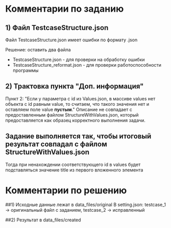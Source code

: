 # Комментарии по заданию
## 1) Файл TestcaseStructure.json
Файл TestcaseStructure.json имеет ошибки по формату .json

Решение: оставить два файла 
* TestcaseStructure.json - для проверки на обработку ошибки
* TestcaseStructure_reformat.json - для проверки работоспособности программы

## 2) Трактовка пункта "Доп. информация"
Пункт 2: 
"Если у параметра с id из Values.json, в массиве values нет объекта с id равным value,
то считаем, что такого значения нет и оставляем поле value **пустым**." 
Описание не совпадает с предоставленным файлом StructureWithValues.json, который предоставляется как
образец корректного выполнения задачи.

## Задание выполняется так, чтобы итоговый результат совпадал с файлом StructureWithValues.json
Тогда при ненахождении соответствующего id в values будет подставляться значение title из первого вложенного элемента 


# Комментарии по решению

##1) Исходные данные лежат в data_files/original
В setting.json: testcase_1 -> оригинальный файл с заданием, testcase_2 -> исправленный

##2) Результат в data_files/created
